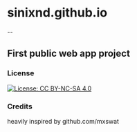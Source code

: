 # sinixnd.github.io
--

## First public web app project

### License

[![License: CC BY-NC-SA 4.0](https://licensebuttons.net/l/by-nc-sa/4.0/80x15.png)](https://creativecommons.org/licenses/by-nc-sa/4.0/)

### Credits

heavily inspired by github.com/mxswat
